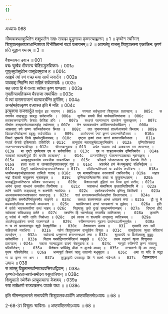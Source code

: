 ```yaml
---
{}

---
```



अध्यायः 068

भीष्मवाक्यात्कुपितेन शशुपालेन राज्ञः सन्नाह्य युयुत्सया कृष्णस्याह्वानम् ॥ 1 ॥ कृष्णेन स्वस्मिन् शिशुपालकृतापराधान्विश्राव्य विभीषितानां राज्ञां पलायनम्॥ 2 ॥ अपगतेषु राजसु शिशुपालस्य एकाकिनः कृष्णं प्रति युद्धाय गमनम् ॥ 3 ॥

वैशम्पायन उवाच ॥	001  
वचः श्रुत्वैव भीष्मस्य चेदिराडुरुविक्रमः ।	001a  
युयुत्सुर्वासुदेवेन वासुदेवमुवाच ह ॥	001c  
आह्वये त्वां रणं गच्छ मया सार्धं जनार्दन ।	002a  
यावदद्य निहन्मि त्वां सहितं सर्वपाण्डवैः ॥	002c  
सह त्वया हि मे वध्याः सर्वथा कृष्ण पाण्डवाः ।	003a  
नृपतीन्समतिक्रम्य यैरराजा त्वमर्चितः ॥	003c  
ये त्वां दासमराजानं बाल्यादर्चन्ति दुर्मतिम् ।	004a  
अनर्हमर्हवत्कृष्ण वध्यास्त इति मे मतिः ॥	004c  
इत्युक्त्वा राजशार्दूल `शार्दूल इव नादयन् ।	005a  
पश्यतां सर्वभूतानां शिशुपालः प्रतापवान् ॥	005c  
स रणायैव सङ्क्रुद्धः सन्नद्धः सर्वराजभिः ।	006a  
सुनीथः प्रययौ क्षिप्रं पार्थयज्ञजिघांसया ॥	006c  
ततश्चक्रगदापाणिः केशवः केशिहा हरिः ।	007a  
सध्वजं रथमास्थाय दारुकेण सुसत्कृतम् ।	007c  
भीष्मेण दत्तहस्तोऽसावारुहोह रथोत्तमम् ॥	007e  
तेन पापस्वभावेन कोपितान्सर्वपार्थिवान् ।	008a  
आससाद रणे कृष्णः सज्जितैकरथः स्थितः ॥	008c  
ततः पुष्करपत्राक्षं तार्क्ष्यध्वजरथे स्थितम् ।	009a  
दिवाकरमिवोद्यन्तं ददृशुः सर्वपार्थिवाः ॥	009c  
आरोपयन्तं ज्यां कृष्णं प्रतपन्तमिवौजसा ।	010a  
स्थितं पुष्परथे दिव्ये पुष्पकेतुमिवापरम् ॥	010c  
दृष्ट्वा कृष्णं तथा यान्तं प्रतपन्तमिवौजसा ।	011a  
यथार्हं केशवे वृत्तिमवशाः प्रतिपेदिरे ॥	011c  
तानुवाच महाबाहुर्महाऽसुरनिबर्हणः ।	012a  
वृष्णिवीरस्तदा राजन्सान्त्वयन्परवीरहा ॥	012c  
श्रीभगवानुवाच ॥	013  
अपेत सबलाः सर्व आश्वस्ता मम शासनात् ।	013a  
मा दृष्टो दूषयेत्पाप एष वः सर्वपार्थिपाः ॥	013c  
एष नः शत्रुरत्यन्तमेष वृष्णिविमर्दनः ।	014a  
सात्वतां सात्वतीपुत्रो वैरं चरति शाश्वतम्' ॥	014c  
प्राग्ज्योतिषपुरं यातानस्माञ्ज्ञात्वा नृशंसकृत् ।	015a  
अदहद्द्वारकामेष स्वस्त्रीयः सन्नराधिपाः ॥	015c  
क्रीडतो भोजराजस्य एष रैवतके गिरौ ।	016a  
हत्वा बध्वा च तान्सार्वानुपायात्स्वपुरं पुरा ॥	016c  
अश्वमेधे हयं मेध्यमुत्सृष्टं रक्षिभिर्वृतम् ।	017a  
पितुर्मे यज्ञविघ्नार्थमहरत्पापनिश्चयः ॥	017c  
सौवीरान्प्रतियातां च बभ्रोरेष तपस्विनः ।	018a  
भार्यामभ्यहरन्मोहादकामां तामितो गताम् ॥	018c  
एष मायाप्रतिच्छन्नः कारूशार्थे तपस्विनीम् ।	019a  
जहार भद्रां वैशालीं मातुलस्य नृशंसकृत् ॥	019c  
वृष्णिदारान्विलाप्यैष हत्वा च कुकुरान्धकान् ।	020a  
पापाबुद्धिरुपातिष्ठत्स प्रविश्य ससम्भ्रमम् ॥	020c  
विशालराज्ञो दुहितां मम पित्रा वृतां सतीम् ।	021a  
अनेन कृत्वा सन्धानं करूशेन जिगीषया ॥	021c  
जरासन्धं समाश्रित्य कृतवान्विप्रियाणि मे ।	022a  
तानि सर्वाणि सङ्ख्यातुं न शक्नोमि नराधिपाः ॥	022c  
एवमेतदपर्यन्तमेष वृष्णिषु किल्बिषी ।	023a  
अस्माकमयमारम्भांश्चकार परमानृजुः ॥	023c  
शतं क्षन्तव्यमस्माभिर्वधार्हाणां किलागसाम् ।	024a  
बद्धोऽस्मि समयैर्घोरैर्मातुरस्यैव सङ्गरे ॥	024c  
तत्तथा शतमस्माकं क्षान्तं क्षयकरं मया ।	025a  
द्वौ तु मे वधकालेऽस्मिन्न क्षन्तव्यौ कथञ्चन ॥	025c  
यज्ञविघ्नकरं हन्यां पाण्डवानां च दुर्हृदम् ।	026a  
इति मे वर्तते भावस्तमतीयां कथं न्वहम् ॥	026c  
पितृष्वसुः कृते दुःखं सुमहन्मर्षयाम्यहम् ।	027a  
दिष्ट्या हीदं सर्वराज्ञां सन्निधावद्य वर्तते ॥	027c  
पश्यन्ति हि भवन्तोऽद्य मय्यतीव व्यतिक्रमम् ।	028a  
कृतानि तु परोक्षं मे यानि तानि निबोधत ॥	028c  
इमं त्वस्य न शक्ष्यामि क्षन्तुमद्य व्यतिक्रमम् ।	029a  
अवलेपाद्वधार्हस्य समग्रे राजमण्डले ॥	029c  
रुक्मिण्यामस्य मूढस्य प्रार्थनाऽऽसीन्मुमूर्षतः ।	030a  
न च तां प्राप्तवान्मूढः शूद्रो वेदश्रुतीमिव ॥	030c  
वैशम्पायन उवाच ॥	031  
एवमादि ततः सर्वे सहितास्ते नराधिपाः ।	031a  
गर्हणं शिशुपालस्य वासुदेवेन विश्रुतः ॥	031c  
वासुदेववचः श्रुत्वा चेदिराजं व्यगर्हयन् ।	032a  
रथोपस्थे धनुष्मन्तं शरान्सन्दधतं रुषा ॥	032c  
श्रुत्वाऽपि च विलोक्याशु दुद्रुवुः सर्वपार्थिवाः ।	033a  
विहाय परमोद्विग्नाश्चेदिराजं चमूमुखे ॥	033c  
तस्य तद्वचनं श्रुत्वा शिशुपालः प्रतापवान् ।	034a  
जहास स्वनवद्धासं वाक्यं चेदमुवाच ह ॥	034c  
मत्पूर्वां रुक्मिणीं कृष्ण संसत्सु परिकीर्तयन् ।	035a  
विशेषतः पार्थिवेषु व्रीडां न कुरुषे कथम् ॥	035c  
मन्यमानो हि कः सत्सु पुरुषः परिकीर्तयेत् ।	036a  
अन्यपूर्वां स्त्रियं जातु त्वदन्यो मधूसूदन ॥	036c  
क्षमा वा यदि ते श्रद्धा मा वा कृष्ण मम क्षम ।	037a  
क्रुद्धाद्वापि प्रसन्नाद्वा किं मे त्वत्तो भविष्यते ॥	037c  
`वैशम्पायन उवाच ॥	038  
स तांस्तु विद्रुतान्सर्वान्साश्वपत्तिरथद्विपान् ।	038a  
कृष्णतेजोहतान्सर्वान्समीक्ष्य वसुधाधिपान् ॥	038c  
शिशुपालो रथेनैकः प्रत्युपायात्स केशवम् ।	039a  
रुषा ताम्रेक्षणो राजञ्छलभः पावकं यथा ॥ ॥	039c  

इति श्रीमन्महाभारते सभापर्वणि शिशुपालवधपर्वणि अष्टषष्टितमोऽध्यायः ॥ 68 ॥

2-68-31 विश्रुताः श्राविताः ॥ अष्टषष्टितमोऽध्यायः ॥ 68 ॥